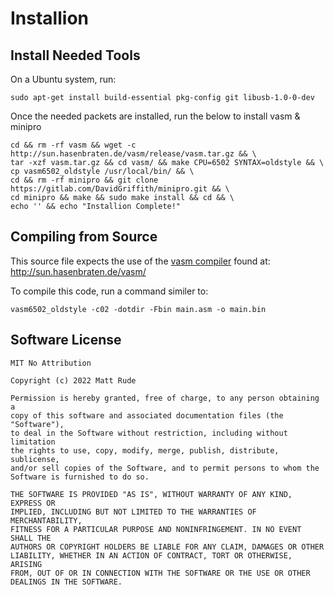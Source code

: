 # Installion

## Install Needed Tools

On a Ubuntu system, run:

    sudo apt-get install build-essential pkg-config git libusb-1.0-0-dev

Once the needed packets are installed, run the below to install vasm & minipro

    cd && rm -rf vasm && wget -c http://sun.hasenbraten.de/vasm/release/vasm.tar.gz && \
    tar -xzf vasm.tar.gz && cd vasm/ && make CPU=6502 SYNTAX=oldstyle && \
    cp vasm6502_oldstyle /usr/local/bin/ && \
    cd && rm -rf minipro && git clone https://gitlab.com/DavidGriffith/minipro.git && \
    cd minipro && make && sudo make install && cd && \
    echo '' && echo "Installion Complete!"

## Compiling from Source

This source file expects the use of the [vasm compiler](http://www.compilers.de/vasm.html) found at: http://sun.hasenbraten.de/vasm/

To compile this code, run a command similer to:

    vasm6502_oldstyle -c02 -dotdir -Fbin main.asm -o main.bin

## Software License

    MIT No Attribution
    
    Copyright (c) 2022 Matt Rude
    
    Permission is hereby granted, free of charge, to any person obtaining a 
    copy of this software and associated documentation files (the "Software"),
    to deal in the Software without restriction, including without limitation
    the rights to use, copy, modify, merge, publish, distribute, sublicense, 
    and/or sell copies of the Software, and to permit persons to whom the
    Software is furnished to do so.
    
    THE SOFTWARE IS PROVIDED "AS IS", WITHOUT WARRANTY OF ANY KIND, EXPRESS OR
    IMPLIED, INCLUDING BUT NOT LIMITED TO THE WARRANTIES OF MERCHANTABILITY,
    FITNESS FOR A PARTICULAR PURPOSE AND NONINFRINGEMENT. IN NO EVENT SHALL THE
    AUTHORS OR COPYRIGHT HOLDERS BE LIABLE FOR ANY CLAIM, DAMAGES OR OTHER
    LIABILITY, WHETHER IN AN ACTION OF CONTRACT, TORT OR OTHERWISE, ARISING
    FROM, OUT OF OR IN CONNECTION WITH THE SOFTWARE OR THE USE OR OTHER
    DEALINGS IN THE SOFTWARE.
